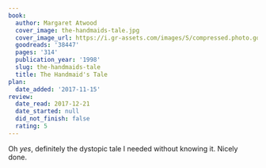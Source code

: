 ```yaml
---
book:
  author: Margaret Atwood
  cover_image: the-handmaids-tale.jpg
  cover_image_url: https://i.gr-assets.com/images/S/compressed.photo.goodreads.com/books/1578028274l/38447._SX98_.jpg
  goodreads: '38447'
  pages: '314'
  publication_year: '1998'
  slug: the-handmaids-tale
  title: The Handmaid's Tale
plan:
  date_added: '2017-11-15'
review:
  date_read: 2017-12-21
  date_started: null
  did_not_finish: false
  rating: 5
---
```


Oh *yes*, definitely the dystopic tale I needed without knowing it. Nicely done.
